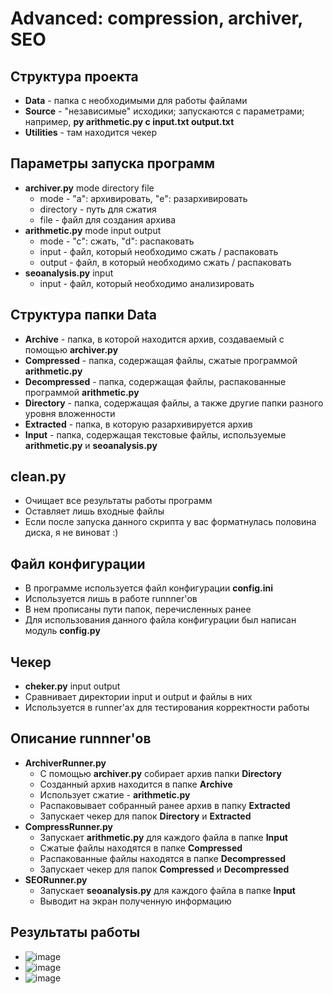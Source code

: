 # Advanced: compression, archiver, SEO

## Структура проекта
* **Data** - папка с необходимыми для работы файлами
* **Source** - "независимые" исходики; запускаются с параметрами; например, **py arithmetic.py c input.txt output.txt**
* **Utilities** - там находится чекер

## Параметры запуска программ
* **archiver.py** mode directory file
  - mode - "a": архивировать, "e": разархивировать
  - directory - путь для сжатия
  - file - файл для создания архива
* **arithmetic.py** mode input output
  - mode - "c": сжать, "d": распаковать
  - input - файл, который необходимо сжать / распаковать
  - output - файл, в который необходимо сжать / распаковать
* **seoanalysis.py** input
  - input - файл, который необходимо анализировать
  
## Структура папки Data
* **Archive** - папка, в которой находится архив, создаваемый с помощью **archiver.py**
* **Compressed** - папка, содержащая файлы, сжатые программой **arithmetic.py**
* **Decompressed** - папка, содержащая файлы, распакованные программой **arithmetic.py**
* **Directory** - папка, содержащая файлы, а также другие папки разного уровня вложенности
* **Extracted** - папка, в которую разархивируется архив
* **Input** - папка, содержащая текстовые файлы, используемые **arithmetic.py** и **seoanalysis.py**

## clean.py
* Очищает все результаты работы программ
* Оставляет лишь входные файлы
* Если после запуска данного скрипта у вас форматнулась половина диска, я не виноват :)

## Файл конфигурации
* В программе используется файл конфигурации **config.ini**
* Используется лишь в работе runnner'ов
* В нем прописаны пути папок, перечисленных ранее
* Для использования данного файла конфигурации был написан модуль **config.py**

## Чекер
* **cheker.py** input output
* Сравнивает директории input и output и файлы в них
* Используется в runner'ах для тестирования корректности работы
  
## Описание runnner'ов
* **ArchiverRunner.py**
  - С помощью **archiver.py** собирает архив папки **Directory**
  - Созданный архив находится в папке **Archive**
  - Использует сжатие - **arithmetic.py**
  - Распаковывает собранный ранее архив в папку **Extracted**
  - Запускает чекер для папок **Directory** и **Extracted**
* **CompressRunner.py**
  - Запускает **arithmetic.py** для каждого файла в папке **Input**
  - Сжатые файлы находятся в папке **Compressed**
  - Распакованные файлы находятся в папке **Decompressed**
  - Запускает чекер для папок **Compressed** и **Decompressed**
* **SEORunner.py**
  - Запускает **seoanalysis.py** для каждого файла в папке **Input**
  - Выводит на экран полученную информацию
  
## Результаты работы
* ![image](https://user-images.githubusercontent.com/32273263/49342308-a5947d00-f662-11e8-8ec8-48da9da89223.png)
* ![image](https://user-images.githubusercontent.com/32273263/49342316-b9d87a00-f662-11e8-8bf8-2cf4b9c2596c.png)
* ![image](https://user-images.githubusercontent.com/32273263/49342322-ce1c7700-f662-11e8-88ad-24e8fa02d07b.png)
